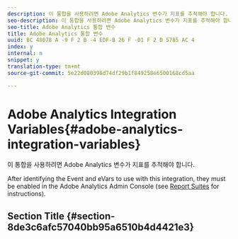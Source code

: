 ```yaml
---
description: 이 통합을 사용하려면 Adobe Analytics 변수가 지표를 추적해야 합니다.
seo-description: 이 통합을 사용하려면 Adobe Analytics 변수가 지표를 추적해야 합니다.
seo-title: Adobe Analytics 통합 변수
title: Adobe Analytics 통합 변수
uuid: BC 48078 A -9 F 2 B -4 EDF-B 26 F -01 F 2 D 5785 AC 4
index: y
internal: n
snippet: y
translation-type: tm+mt
source-git-commit: 5e22d080398d74df29b1f849258e6500168cd5aa

---
```



# Adobe Analytics Integration Variables{#adobe-analytics-integration-variables}

이 통합을 사용하려면 Adobe Analytics 변수가 지표를 추적해야 합니다.

After identifying the Event and eVars to use with this integration, they must be enabled in the Adobe Analytics Admin Console (see [Report Suites](http://microsite.omniture.com/t2/help/en_US/reference/index.html?f=report_suites_admin) for instructions).

## Section Title {#section-8de3c6afc57040bb95a6510b4d4421e3}

